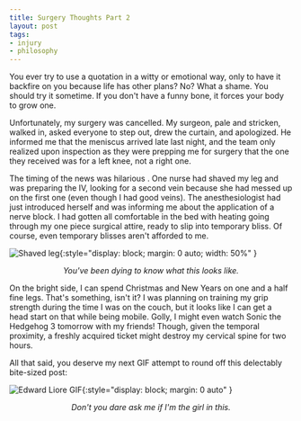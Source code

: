 ```yaml
---
title: Surgery Thoughts Part 2
layout: post
tags:
- injury
- philosophy
---
```


You ever try to use a quotation in a witty or emotional way, only to have it backfire on you because life has other plans? No? What a shame. You should try it sometime. If you don't have a funny bone, it forces your body to grow one.

Unfortunately, my surgery was cancelled. My surgeon, pale and stricken, walked in, asked everyone to step out, drew the curtain, and apologized. He informed me that the meniscus arrived late last night, and the team only realized upon inspection as they were prepping me for surgery that the one they received was for a left knee, not a right one. 

The timing of the news was hilarious . One nurse had shaved my leg and was preparing the IV, looking for a second vein because she had messed up on the first one (even though I had good veins). The anesthesiologist had just introduced herself and was informing me about the application of a nerve block. I had gotten all comfortable in the bed with heating going through my one piece surgical attire, ready to slip into temporary bliss. Of course, even temporary blisses aren't afforded to me. 

![Shaved leg](https://chr0nikler.github.io/assets/images/shaved_leg.jpg){:style="display: block; margin: 0 auto; width: 50%" }
<center>
	<em>You've been dying to know what this looks like.</em>
</center>

On the bright side, I can spend Christmas and New Years on one and a half fine legs. That's something, isn't it? I was planning on training my grip strength during the time I was on the couch, but it looks like I can get a head start on that while being mobile. Golly, I might even watch Sonic the Hedgehog 3 tomorrow with my friends! Though, given the temporal proximity, a freshly acquired ticket might destroy my cervical spine for two hours.

All that said, you deserve my next GIF attempt to round off this delectably bite-sized post:

![Edward Liore GIF](https://chr0nikler.github.io/assets/images/FMAB.gif){:style="display: block; margin: 0 auto" }
<center>
	<em>Don't you dare ask me if I'm the girl in this.</em>
</center>
